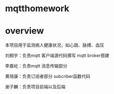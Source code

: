 # mqtthomework

# overview
本项目用于监测病人健康状况，如心跳、脉搏、血压

刘桐宇：负责mqtt 客户端源代码撰写 mqtt broker搭建

李嘉屹：负责mqtt 消息传输部分

黄琦康：负责订阅者部分 subcriber函数代码

谢子麟：负责项目前端以及后端
